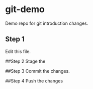 # git-demo
Demo repo for git introduction
changes.

## Step 1
Edit this file.

##Step 2
Stage the 

##Step 3
Commit the changes.

##Step 4
Push the changes